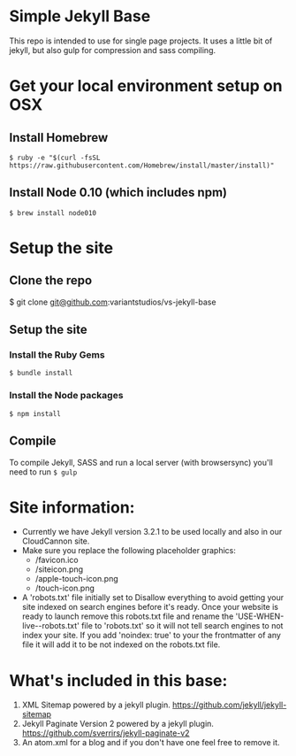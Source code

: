 # Simple Jekyll Base
This repo is intended to use for single page projects. It uses a little bit of jekyll, but also gulp for compression and sass compiling.

# Get your local environment setup on OSX

## Install Homebrew

`$ ruby -e "$(curl -fsSL https://raw.githubusercontent.com/Homebrew/install/master/install)"`

## Install Node 0.10 (which includes npm)

`$ brew install node010`

# Setup the site

## Clone the repo

$ git clone git@github.com:variantstudios/vs-jekyll-base

## Setup the site

### Install the Ruby Gems
`$ bundle install`

### Install the Node packages
`$ npm install`

## Compile

To compile Jekyll, SASS and run a local server (with browsersync) you'll need to run `$ gulp`

# Site information:
- Currently we have Jekyll version 3.2.1 to be used locally and also in our CloudCannon site.
- Make sure you replace the following placeholder graphics:
    - /favicon.ico
    - /siteicon.png
    - /apple-touch-icon.png
    - /touch-icon.png
 - A 'robots.txt' file initially set to Disallow everything to avoid getting your site indexed on search engines before it's ready. Once your website is ready to launch remove this robots.txt file and rename the 'USE-WHEN-live--robots.txt' file to 'robots.txt' so it will not tell search engines to not index your site. If you add 'noindex: true' to your the frontmatter of any file it will add it to be not indexed on the robots.txt file.
 
# What's included in this base:
1. XML Sitemap powered by a jekyll plugin. https://github.com/jekyll/jekyll-sitemap
2. Jekyll Paginate Version 2 powered by a jekyll plugin. https://github.com/sverrirs/jekyll-paginate-v2
3. An atom.xml for a blog and if you don't have one feel free to remove it.
